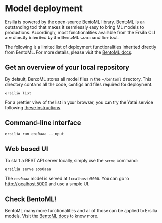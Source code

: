 # Model deployment

Ersilia is powered by the open-source [BentoML](http://bentoml.ai) library. BentoML is an outstanding tool that makes it seamlessly easy to bring ML models to productions.
Accordingly, most functionalities available from the Ersilia CLI are directly inherited by the BentoML command line tool.

The following is a limited list of deployment functionalities inherited directly from BentoML. For more details, please visit
the [BentoML docs](https://docs.bentoml.org/en/latest/index.html).

## Get an overview of your local repository

By default, BentoML stores all model files in the `~/bentoml` directory.
This directory contains all the code, configs and files required for deployment.

```
ersilia list
```

For a prettier view of the list in your browser, you can try the Yatai service following [these instructions](https://docs.bentoml.org/en/latest/quickstart.html#save-prediction-service-for-distribution).

## Command-line interface

```
ersilia run eos0aaa --input
```

## Web based UI

To start a REST API server locally, simply use the `serve` command:

```
ersilia serve eos0aaa
```

The `eos0aaa` model is served at `localhost:5000`. You can go to [http://localhost:5000]() and use a simple UI.

## Check BentoML!

BentoML many more functionalities and all of those can be applied to Ersilia models. Visit the [BentoML docs](https://docs.bentoml.org/en/latest/quickstart.html) to know more.
